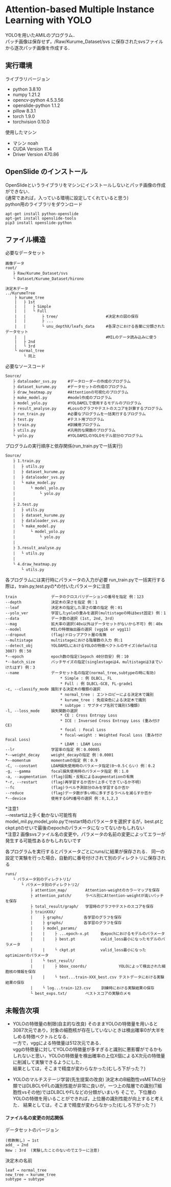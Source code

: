 # Attention-based Multiple Instance Learning with YOLO

YOLOを用いたAMILのプログラム．  
パッチ画像は保存せず，/Raw/Kurume_Dataset/svs に保存されたsvsファイルから逐次パッチ画像を作成する．

## 実行環境
ライブラリバージョン
- python 3.8.10
- numpy 1.21.2
- opencv-python 4.5.3.56
- openslide-python 1.1.2
- pillow 8.3.1
- torch 1.9.0
- torchvision 0.10.0

使用したマシン
- マシン noah
- CUDA Version 11.4
- Driver Version 470.86

## OpenSlide のインストール
OpenSlideというライブラリをマシンにインストールしないとパッチ画像の作成ができない．  
(通常であれば，入っている環境に設定してくれていると思う)  
python用のライブラリをダウンロード  
```
apt-get install python-openslide
apt-get install openslide-tools
pip3 install openslide-python
```

## ファイル構造
必要なデータセット
```
画像データ
root/
　　├ Raw/Kurume_Dataset/svs
　　└ Dataset/Kurume_Dataset/hirono

決定木データ
../KurumeTree
    ├ kurume_tree
    |   ├ 1st
    |   |   ├ Simple   
    |   |   └ Full
    |   |       ├ tree/                     #決定木の図の保存
    |   |       ├ ...  
    |   |       └ unu_depthX/leafs_data     #各深さにおける各葉に分類されたデータセット
    |   |                                   #MILのデータ読み込みに使う
    |   ├ 2nd        
    |   └ 3rd        
    └ normal_tree
        └ 同上
```

必要なソースコード

```
Source/
　　├ dataloader_svs.py     #データローダーの作成のプログラム
　　├ dataset_kurume.py     #データセットの作成のプログラム
　　├ draw_heatmap.py       #Attentionの可視化のプログラム
　　├ make_model.py         #model作成のプログラム
　　├ model_yolo.py         #YOLOAMILで使用するモデルのプログラム
　　├ result_analyse.py     #Lossのグラフやテストのスコアを計算するプログラム
　　├ run_train.py          #必要なプログラムを一括実行するプログラム
　　├ test.py               #テスト用プログラム
　　├ train.py              #訓練用プログラム
　　├ utils.py              #汎用的な関数のプログラム
　　└ yolo.py               #YOLOAMILのYOLOモデル部分のプログラム
```

プログラムの実行順序と依存関係(run_train.pyで一括実行)
```
Source/
　　├ 1.train.py
　　| 　├ utils.py
　　| 　├ dataset_kurume.py
　　|　 ├ dataloader_svs.py
　　|　 └ make_model.py
　　|　     └ model_yolo.py
　　|　         └ yolo.py
　　|　 
　　├ 2.test.py
　　| 　├ utils.py
　　| 　├ dataset_kurume.py
　　|　 ├ dataloader_svs.py
　　|　 └ make_model.py
　　|　     └ model_yolo.py
　　|　         └ yolo.py　
　　|　 
　　├ 3.result_analyse.py
　　| 　└ utils.py
　　|　 
　　└ 4.draw_heatmap.py
　　  　└ utils.py
```

各プログラムには実行時にパラメータの入力が必要
run_train.pyで一括実行する際は，train.py,test.pyの*の付いたパラメータに注意
```
train               データのクロスバリデーションの番号を指定 例：123
--depth             決定木の深さを指定 例：1
--leaf              決定木の指定した深さの葉の指定 例：01
--yolo_ver          学習したyoloの重みを選択(multistageの時はbest固定) 例：1
--data              データ数の選択 (1st, 2nd, 3rd)
--mag               拡大率の選択(40x以外はデータセットがないから不可) 例：40x
--model             MILの特徴抽出器の選択 (vgg16 or vgg11)
--dropout           (flag)ドロップアウト層の有無
--multistage        multistageにおける階層数の入力 例:1
--detect_obj        YOLOAMILにおけるYOLOの特徴ベクトルのサイズ(defaultは3087) 例：50
*--epoch            epoch数の指定(1epoch 40分目安) 例：10
*--batch_size       バッチサイズの指定(singlestageは4，multistageは3までいけたはず) 例：3
--name              データセット名の指定(normal_tree,subtypeの時に有効)
                        * Simple : 例 DLBCL, FL
                        * Full : 例 DLBCL-GCB, FL-grade1
-c, --classify_mode 識別する決定木の種類の選択 
                        * normal_tree : エントロピーによる決定木で識別
                        * kurume_tree : 免疫染色による決定木で識別
                        * subtype : サブタイプ名別で識別(5種類)
-l, --loss_mode     損失関数の選択
                        * CE : Cross Entropy Loss
                        * ICE : Inversed Cross Entropy Loss (重み付けCE)
                        * focal : Focal Loss
                        * focal-weight : Weighted Focal Loss (重み付けFocal Loss)
                        * LDAM : LDAM Loss
--lr                学習率の指定 例：0.00005
*--weight_decay     weight_decayの指定 例：0.0001
*--momentum         momentumの指定 例：0.9
-C, --constant      LDAM損失使用時のパラメータ指定(0～0.5くらい) 例：0.2
-g, --gamma         focal損失使用時のパラメータ指定 例：1.0
-a, --augmentation  (flag)回転・反転によるaugmentationの有無
*-r, --restart      (flag)再学習するか否か(上手くできているか不明)
--fc                (flag)ラベル予測部分のみを学習するか否か
--reduce            (flag)データ数が多い時に多すぎるラベルを減らすか否か
*--device           使用するGPU番号の選択 例：0,1,2,3
```
*注意1  
--restartは上手く動かない可能性有  
model_mil.py,model_yolo.pyでrestart時のパラメータを選択するが，best.ptとckpt.ptのせいで最後のepochのパラメータになってないかもしれない  
*注意2
画像svsファイル名の変更や，パラメータの名前の変更によってエラーが発生する可能性あるかもしれないです  

各プログラムを実行するとパラメータごとにruns/に結果が保存される．
同一の設定で実験を行った場合，自動的に番号付けされて別のディレクトリに保存される
```
runs/
　　└ パラメータ別のディレクトリ1/
　　 　 └ パラメータ別のディレクトリ2/
　　 　     ├ attention_map/        Attention-weightのカラーマップを保存
　　 　     ├ attention_patch/      ラベル別にAttention-weightが高いパッチを保存
　　 　     ├ total_result/graph/   学習時のグラフやテストのスコアを保存
　　 　     ├ trainXXX/
　　  　    | 　　├ graphs/         各学習のグラフを保存
　　  　    | 　　├ graphs/         各学習のグラフを保存
　　      　|　 　├ model_params/   
　 　   　  | 　　|　 　├ ...epoch-x.pt     各epochにおけるモデルのパラメータ
　 　   　  | 　　|　 　├ best.pt           valid_loss最小になったモデルのパラメータ
　 　   　  | 　　|　 　└ ckpt.pt           valid_loss最小になったoptimizerのパラメータ
　　      　|　 　└ test_result/
　 　   　  | 　　|　 　├ bbox_coords/              YOLOによって検出された細胞核の情報を保存
　 　   　  | 　　|　 　└ test...train-XXX_best.csv テストデータにおける実験結果の保存
　 　   　  | 　　└ log...train-123.csv　   訓練時における実験結果の保存
　　 　     └ best_exps.txt/        ベストスコアの実験のメモ
```

## 未報告次項
* YOLOの特徴量の制限(自主的な改良)
    そのままYOLOの特徴量を用いると3087次元であり，対象の細胞核が存在していないときは検出確率0が大半をしめる特徴ベクトルとなる．  
    一方で，vggによる特徴量は512次元である．  
    vggの特徴量に対してYOLOの特徴量が多すぎると識別に悪影響がでるかもしれないと思い，YOLOの特徴量を検出確率の上位X個によるX次元の特徴量に削減して実験できるようにした．  
    結果としては，そこまで精度が変わらなかった(むしろ下がった？)

* YOLOのマルチステージ学習(先生提案の改良)
    決定木のB細胞性vsMETAの分類ではDLBCLやFLの識別性能が非常に良いが，一つ上の階層での識別(T細胞性vsその他)ではDLBCLやFLなどの分類がいまいち
    そこで，下位層のYOLOの特徴を用いることができれば，上位層の識別性能が向上すると考えた．
    結果としては，そこまで精度が変わらなかった(むしろ下がった？)

#### ファイル名の変更の対応関係
データセットのバージョン
```
(修飾無し) → 1st  
add_ → 2nd  
New : 3rd  (実験したことのないのでエラーに注意)
```

決定木の名前
```
leaf → normal_tree
new_tree → kurume_tree
subtype → subtype
```